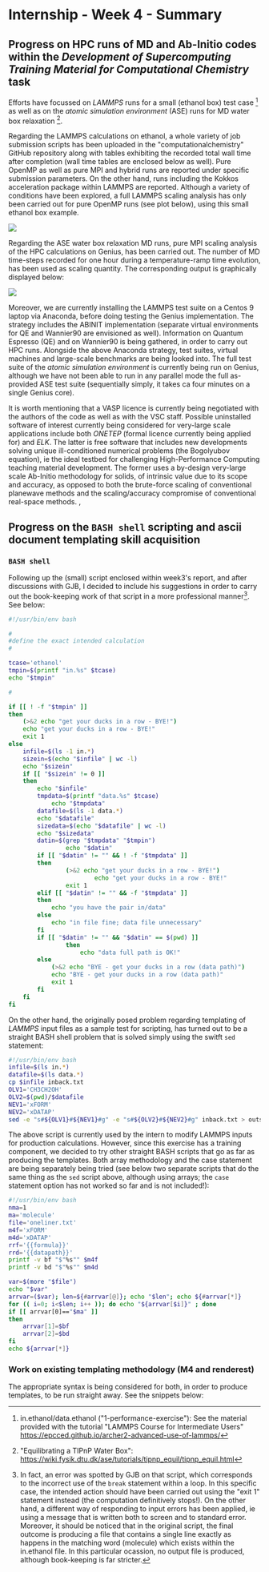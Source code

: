 # Internship - Week 4 - Summary

## Progress on HPC runs of MD and Ab-Initio codes within the *Development of Supercomputing Training Material for Computational Chemistry* task

Efforts have focussed on *LAMMPS* runs for a small (ethanol box) test case [^1] as well as on the *atomic simulation environment* (ASE) runs for MD water box relaxation [^2]. 

Regarding the LAMMPS calculations on ethanol, a whole variety of job submission scripts has been uploaded in the "computationalchemistry" GitHub repository along with tables exhibiting the recorded total wall time after completion (wall time tables are enclosed below as well). Pure OpenMP as well as pure MPI and hybrid runs are reported under specific submission parameters. On the other hand, runs including the Kokkos acceleration package within LAMMPS are reported. Although a variety of conditions have been explored, a full LAMMPS scaling analysis has only been carried out for pure OpenMP runs (see plot below), using this small ethanol box example.

![](gainLAMMPS.png)

Regarding the ASE water box relaxation MD runs, pure MPI scaling analysis of the HPC calculations on Genius, has been carried out. The number of MD time-steps recorded for one hour during a temperature-ramp time evolution, has been used as scaling quantity. The corresponding output is graphically displayed below: 

![](gainASE.png)

Moreover, we are currently installing the LAMMPS test suite on a Centos 9 laptop via Anaconda, before doing testing the Genius implementation. The strategy includes the ABINIT implementation (separate virtual environments for QE and Wannier90 are envisioned as well). Information on Quantum Espresso (QE) and on Wannier90 is being gathered, in order to carry out HPC runs. Alongside the above Anaconda strategy, test suites, virtual machines and large-scale benchmarks are being looked into. The full test suite of the *atomic simulation environment* is currently being run on Genius, although we have not been able to run in any parallel mode the full as-provided ASE test suite (sequentially simply, it takes ca four minutes on a single Genius core).

It is worth mentioning that a VASP licence is currently being negotiated with the authors of the code as well as with the VSC staff. Possible uninstalled software of interest currently being considered for very-large scale applications include both *ONETEP* (formal licence currently being applied for) and *ELK*. The latter is free software that includes new developments solving unique ill-conditioned numerical problems (the Bogolyubov equation), ie the ideal testbed for challenging High-Performance Computing teaching material development. The former uses a by-design very-large scale Ab-Initio methodology for solids, of intrinsic value due to its scope and accuracy, as opposed to both the brute-force scaling of conventional planewave methods and  the scaling/accuracy compromise of conventional real-space methods.
,
## Progress on the `BASH shell` scripting and ascii document templating skill acquisition

### `BASH shell`

Following up the (small) script enclosed within week3's report, and after discussions with GJB, I decided to include his suggestions in order to carry out the book-keeping work of that script in a more professional manner[^3]. See below:
```bash
#!/usr/bin/env bash

#
#define the exact intended calculation
#

tcase='ethanol'
tmpin=$(printf "in.%s" $tcase)
echo "$tmpin"

#

if [[ ! -f "$tmpin" ]]
then
	(>&2 echo "get your ducks in a row - BYE!")
	echo "get your ducks in a row - BYE!"
	exit 1
else
	infile=$(ls -1 in.*)
	sizein=$(echo "$infile" | wc -l)
	echo "$sizein"
	if [[ "$sizein" != 0 ]] 
	then
		echo "$infile"
		tmpdata=$(printf "data.%s" $tcase)
	        echo "$tmpdata"
		datafile=$(ls -1 data.*)
		echo "$datafile"
		sizedata=$(echo "$datafile" | wc -l)
		echo "$sizedata"
		datin=$(grep "$tmpdata" "$tmpin")
                echo "$datin"
		if [[ "$datin" != "" && ! -f "$tmpdata" ]]
		then
		        (>&2 echo "get your ducks in a row - BYE!")
                        echo "get your ducks in a row - BYE!"
        		exit 1
		elif [[ "$datin" != "" && -f "$tmpdata" ]]
		then
			echo "you have the pair in/data"
		else
			echo "in file fine; data file unnecessary"
		fi
		if [[ "$datin" != "" && "$datin" == $(pwd) ]]
                then
	                echo "data full path is OK!"
		else
			(>&2 echo "BYE - get your ducks in a row (data path)")
			echo "BYE - get your ducks in a row (data path)"
			exit 1
		fi
	fi
fi
```
On the other hand, the originally posed problem regarding templating of *LAMMPS* input files as a sample test for scripting, has turned out to be a straight BASH shell problem that is solved simply using the switft `sed` statement:  
```bash
#!/usr/bin/env bash
infile=$(ls in.*)
datafile=$(ls data.*)
cp $infile inback.txt
OLV1='CH3CH2OH'
OLV2=$(pwd)/$datafile
NEV1='xFORM'
NEV2='xDATAP'
sed -e "s#${OLV1}#${NEV1}#g" -e "s#${OLV2}#${NEV2}#g" inback.txt > outsedM4.txt
```
The above script is currently used by the intern to modify LAMMPS inputs for production calculations. However, since this exercise has a training component, we decided to try other straight BASH scripts that go as far as producing the templates. Both array methodology and the case statement are being separately being tried (see below two separate scripts that do the same thing as the `sed` script above, although using arrays; the `case` statement option has not worked so far and is not included!):
```bash
#!/usr/bin/env bash
nma=1
ma='molecule'
file='oneliner.txt'
m4f='xFORM'
m4d='xDATAP'
rrf='{{formula}}'
rrd='{{datapath}}'
printf -v bf "$"%s"" $m4f
printf -v bd "$"%s"" $m4d

var=$(more "$file")
echo "$var"
arrvar=($var); len=${#arrvar[@]}; echo "$len"; echo ${#arrvar[*]}
for (( i=0; i<$len; i++ )); do echo "${arrvar[$i]}" ; done
if [[ arrvar[0]=="$ma" ]]
then
	arrvar[1]=$bf
	arrvar[2]=$bd
fi
echo ${arrvar[*]}
```
### Work on existing templating methodology (M4 and renderest)

The appropriate syntax is being considered for both, in order to produce templates, to be run straight away. See the snippets below:

[^1]: in.ethanol/data.ethanol ("1-performance-exercise"): See the material provided with the tutorial "LAMMPS Course for Intermediate Users" https://epcced.github.io/archer2-advanced-use-of-lammps/
[^2]: "Equilibrating a TIPnP Water Box": https://wiki.fysik.dtu.dk/ase/tutorials/tipnp_equil/tipnp_equil.html
[^3]: In fact, an error was spotted by GJB on that script, which corresponds to the incorrect use of the `break` statement within a loop. In this specific case, the intended action should have been carried out using the "exit 1" statement instead (the computation definitively stops!). On the other hand, a different way of responding to input errors has been applied, ie using a message that is written both to screen and to standard error. Moreover, it should be noticed that in the original script, the final outcome is producing a file that contains a single line exactly as happens in the matching word (molecule) which exists within the in.ethanol file. In this particular ocassion, no output file is produced, although book-keeping is far stricter.